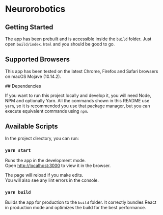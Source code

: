 # Neurorobotics

## Getting Started

The app has been prebuilt and is accessible inside the `build` folder.
Just open `build/index.html` and you should be good to go.

## Supported Browsers

This app has been tested on the latest Chrome, Firefox and Safari browsers on macOS Mojave (10.14.2). 

## Dependencies

If you want to run this project locally and develop it, you will need Node, NPM and optionally Yarn.
All the commands shown in this README use `yarn`, so it is recommended you use that package manager,
but you can execute equivalent commands using `npm`.

## Available Scripts

In the project directory, you can run:

### `yarn start`

Runs the app in the development mode.<br>
Open [http://localhost:3000](http://localhost:3000) to view it in the browser.

The page will reload if you make edits.<br>
You will also see any lint errors in the console.

### `yarn build`

Builds the app for production to the `build` folder. It correctly bundles React in production mode
and optimizes the build for the best performance.
